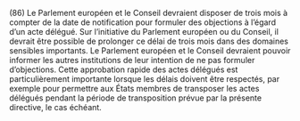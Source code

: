 (86) Le Parlement européen et le Conseil devraient disposer de trois mois à compter de la date de notification pour formuler des objections à l’égard d’un acte délégué. Sur l’initiative du Parlement européen ou du Conseil, il devrait être possible de prolonger ce délai de trois mois dans des domaines sensibles importants. Le Parlement européen et le Conseil devraient pouvoir informer les autres institutions de leur intention de ne pas formuler d’objections. Cette approbation rapide des actes délégués est particulièrement importante lorsque les délais doivent être respectés, par exemple pour permettre aux États membres de transposer les actes délégués pendant la période de transposition prévue par la présente directive, le cas échéant.